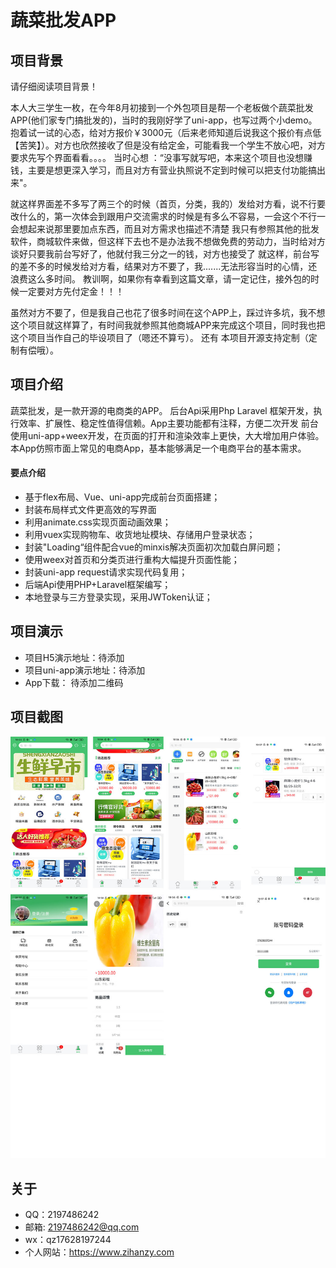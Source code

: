 # 蔬菜批发APP
## 项目背景
请仔细阅读项目背景！

本人大三学生一枚，在今年8月初接到一个外包项目是帮一个老板做个蔬菜批发APP(他们家专门搞批发的)，当时的我刚好学了uni-app，也写过两个小demo。
抱着试一试的心态，给对方报价￥3000元（后来老师知道后说我这个报价有点低【苦笑】）。对方也欣然接收了但是没有给定金，可能看我一个学生不放心吧，对方要求先写个界面看看。。。。
当时心想 ：“没事写就写吧，本来这个项目也没想赚钱，主要是想更深入学习，而且对方有营业执照说不定到时候可以把支付功能搞出来"。

就这样界面差不多写了两三个的时候（首页，分类，我的）发给对方看，说不行要改什么的，第一次体会到跟用户交流需求的时候是有多么不容易，一会这个不行一会想起来说那里要加点东西，而且对方需求也描述不清楚
我只有参照其他的批发软件，商城软件来做，但这样下去也不是办法我不想做免费的劳动力，当时给对方谈好只要我前台写好了，他就付我三分之一的钱，对方也接受了
就这样，前台写的差不多的时候发给对方看，结果对方不要了，我.......无法形容当时的心情，还浪费这么多时间。
教训啊，如果你有幸看到这篇文章，请一定记住，接外包的时候一定要对方先付定金！！！

虽然对方不要了，但是我自己也花了很多时间在这个APP上，踩过许多坑，我不想这个项目就这样算了，有时间我就参照其他商城APP来完成这个项目，同时我也把这个项目当作自己的毕设项目了（嗯还不算亏）。
还有 本项目开源支持定制（定制有偿哦）。
## 项目介绍
蔬菜批发，是一款开源的电商类的APP。
后台Api采用Php Laravel 框架开发，执行效率、扩展性、稳定性值得信赖。App主要功能都有注释，方便二次开发
前台使用uni-app+weex开发，在页面的打开和渲染效率上更快，大大增加用户体验。
本App仿照市面上常见的电商App，基本能够满足一个电商平台的基本需求。
#### 要点介绍
* 基于flex布局、Vue、uni-app完成前台页面搭建；
* 封装布局样式文件更高效的写界面
* 利用animate.css实现页面动画效果；
* 利用vuex实现购物车、收货地址模块、存储用户登录状态；
* 封装"Loading“组件配合vue的minxis解决页面初次加载白屏问题；
* 使用weex对首页和分类页进行重构大幅提升页面性能；
* 封装uni-app request请求实现代码复用；
* 后端Api使用PHP+Laravel框架编写；
* 本地登录与三方登录实现，采用JWToken认证；

## 项目演示
* 项目H5演示地址：待添加
* 项目uni-app演示地址：待添加
* App下载：
待添加二维码



## 项目截图
![](https://github.com/php-tzh/vegetable_app/blob/master/static/screenshot/sc.jpg)
## 关于
* QQ：2197486242
* 邮箱: 2197486242@qq.com
* wx：qz17628197244
* 个人网站：https://www.zihanzy.com
